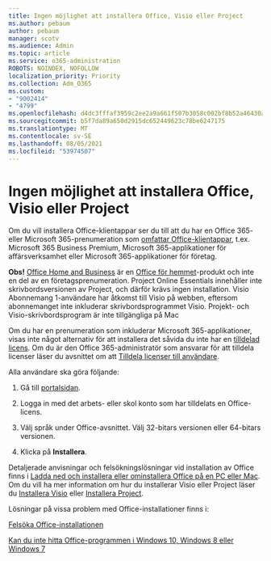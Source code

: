 ```yaml
---
title: Ingen möjlighet att installera Office, Visio eller Project
ms.author: pebaum
author: pebaum
manager: scotv
ms.audience: Admin
ms.topic: article
ms.service: o365-administration
ROBOTS: NOINDEX, NOFOLLOW
localization_priority: Priority
ms.collection: Adm_O365
ms.custom:
- "9002414"
- "4799"
ms.openlocfilehash: d4dc3fffaf3959c2ee2a9a661f507b3058c002bf8b52a46430a6011bbce3a9e9
ms.sourcegitcommit: b5f7da89a650d2915dc652449623c78be6247175
ms.translationtype: MT
ms.contentlocale: sv-SE
ms.lasthandoff: 08/05/2021
ms.locfileid: "53974507"
---
```

# <a name="no-option-to-install-office-visio-or-project"></a>Ingen möjlighet att installera Office, Visio eller Project

Om du vill installera Office-klientappar ser du till att du har en Office 365- eller Microsoft 365-prenumeration som [omfattar Office-klientappar](https://support.office.com/article/office-for-home-and-office-for-business-plans-28cbc8cf-1332-4f04-9123-9b660abb629e), t.ex. Microsoft 365 Business Premium, Microsoft 365-applikationer för affärsverksamhet eller Microsoft 365-applikationer för företag.

**Obs!** [Office Home and Business](https://support.microsoft.com/office/office-for-home-and-office-for-business-plans-28cbc8cf-1332-4f04-9123-9b660abb629e) är en [Office för hemmet](https://support.office.com/article/28cbc8cf-1332-4f04-9123-9b660abb629e?wt.mc_id=Alchemy_ClientDIA)-produkt och inte en del av en företagsprenumeration. Project Online Essentials innehåller inte skrivbordsversionen av Project, och därför krävs ingen installation. Visio Abonnemang 1-användare har åtkomst till Visio på webben, eftersom abonnemanget inte inkluderar skrivbordsprogrammet Visio. Projekt- och Visio-skrivbordsprogram är inte tillgängliga på Mac

Om du har en prenumeration som inkluderar Microsoft 365-applikationer, visas inte något alternativ för att installera det såvida du inte har en [tilldelad licens](https://support.office.com/article/what-office-365-business-product-or-license-do-i-have-f8ab5e25-bf3f-4a47-b264-174b1ee925fd?wt.mc_id=scl_installoffice_home). Om du är den Office 365-administratör som ansvarar för att tilldela licenser läser du avsnittet om att [Tilldela licenser till användare](https://support.office.com/article/assign-licenses-to-users-in-office-365-for-business-997596b5-4173-4627-b915-36abac6786dc?wt.mc_id=scl_installoffice_home).


Alla användare ska göra följande:

1. Gå till [portalsidan](https://portal.office.com/OLS/MySoftware.aspx).

2. Logga in med det arbets- eller skol konto som har tilldelats en Office-licens.

3. Välj språk under Office-avsnittet. Välj 32-bitars versionen eller 64-bitars versionen.

4. Klicka på **Installera**.

Detaljerade anvisningar och felsökningslösningar vid installation av Office finns i [Ladda ned och installera eller ominstallera Office på en PC eller Mac](https://support.office.com/article/4414eaaf-0478-48be-9c42-23adc4716658?wt.mc_id=Alchemy_ClientDIA). Om du vill ha mer information om hur du installerar Visio eller Project läser du [Installera Visio](https://support.office.com/article/f98f21e3-aa02-4827-9167-ddab5b025710) eller [Installera Project](https://support.office.com/article/7059249b-d9fe-4d61-ab96-5c5bf435f281).

Lösningar på vissa problem med Office-installationer finns i:

[Felsöka Office-installationen](https://support.office.com/article/35ff2def-e0b2-4dac-9784-4cf212c1f6c2#BKMK_ErrorMessages)

[Kan du inte hitta Office-programmen i Windows 10, Windows 8 eller Windows 7](https://support.office.com/article/can-t-find-office-applications-in-windows-10-windows-8-or-windows-7-907ce545-6ae8-459b-8d9d-de6764a635d6)
